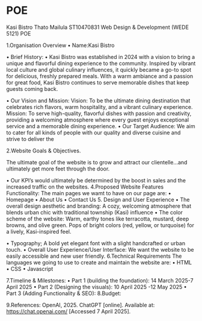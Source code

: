 # POE
 Kasi Bistro
Thato Mailula ST10470831
Web Design & Development (WEDE 5121)
POE






1.Organisation Overview
•	Name:Kasi Bistro

•	Brief History:
•	Kasi Bistro was established in 2024 with a vision to bring a unique and flavorful dining experience to the community. Inspired by vibrant local culture and global culinary influences, it quickly became a go-to spot for delicious, freshly prepared meals. With a warm ambiance and a passion for great food, Kasi Bistro continues to serve memorable dishes that keep guests coming back.

•	Our Vision and Mission:
Vision: To be the ultimate dining destination that celebrates rich flavors, warm hospitality, and a vibrant culinary experience.
Mission: To serve high-quality, flavorful dishes with passion and creativity, providing a welcoming atmosphere where every guest enjoys exceptional service and a memorable dining experience.
•	Our Target Audience:
We aim to cater for all kinds of people with our quality and diverse cuisine and strive to deliver the 

2.Website Goals & Objectives.

The ultimate goal of the website is to grow and attract our clientelle...and ultimately get more feet through the door.

•	Our KPI’s would ultimately be determined by the boost in sales and the increased traffic on the websites.
4.Proposed Website Features Functionality:
The main pages we wamt to have on our page are:
•	Homepage
•	About Us
•	Contact Us
5. Design and User Experience
•	The overall design aesthetic and branding:
A cozy, welcoming atmosphere that blends urban chic with traditional township (Kasi) influence
•	The color scheme of the website:
Warm, earthy tones like terracotta, mustard, deep browns, and olive green.
Pops of bright colors (red, yellow, or turquoise) for a lively, Kasi-inspired feel.

•	Typography;
A bold yet elegant font with a slight handcrafted or urban touch.
•	Overall User Experience/User Interface:
We want the website to be easily accessible and new user friendly.
6.Technical Requirements
The languages we going to use to create and maintain the website are:
•	HTML
•	CSS
•	Javascript

7.Timeline & Milestones:
•	Part 1 (building the foundation):
14 March 2025-7 April 2025
•	Part 2 (Designing the visuals):
10 April 2025 -12 May 2025
•	Part 3 (Adding Functionality & SEO):
    8.Budget:

9.References:
OpenAI, 2025. ChatGPT [online]. Available at: https://chat.openai.com/ [Accessed 7 April 2025].

